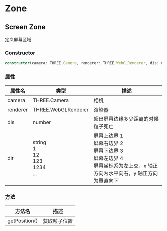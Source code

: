 # Zone

## Screen Zone
定义屏幕区域

<code src="./demos/SpriterenderSnow.tsx"></code>

### Constructor
```ts
constructor(camera: THREE.Camera, renderer: THREE.WebGLRenderer, dis: number, dir: string);
```
### 属性
| 属性名 | 类型 | 描述 |
| --- | --- | --- |
| camera | THREE.Camera | 相机 |
| renderer | THREE.WebGLRenderer | 渲染器 |
| dis | number | 超出屏幕边缘多少距离的时候 粒子死亡 |  
| dir | string <br/> 1 <br/> 12 <br/> 123 <br/> 1234 <br/> ... | 屏幕上边界 1 <br/> 屏幕右边界 2 <br/> 屏幕下边界 3 <br/> 屏幕左边界 4 <br/> 屏幕坐标系为左上交，x 轴正方向为水平向右，y 轴正方向为垂直向下 |

### 方法
| 方法名 | 描述 |
| --- | --- |
| getPosition() | 获取粒子位置 |  

